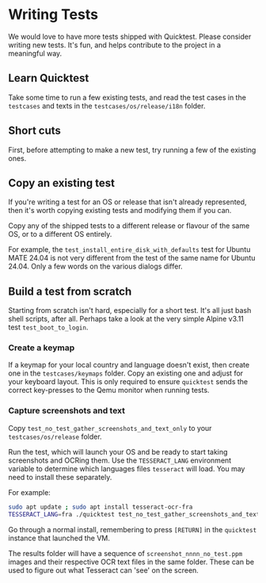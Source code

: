 # Writing Tests

We would love to have more tests shipped with Quicktest. Please consider writing new tests. It's fun, and helps contribute to the project in a meaningful way.

## Learn Quicktest

Take some time to run a few existing tests, and read the test cases in the `testcases` and texts in the `testcases/os/release/i18n` folder.

## Short cuts

First, before attempting to make a new test, try running a few of the existing ones.

## Copy an existing test

If you're writing a test for an OS or release that isn't already represented, then it's worth copying existing tests and modifying them if you can.

Copy any of the shipped tests to a different release or flavour of the same OS, or to a different OS entirely.

For example, the `test_install_entire_disk_with_defaults` test for Ubuntu MATE 24.04 is not very different from the test of the same name for Ubuntu 24.04. Only a few words on the various dialogs differ.

## Build a test from scratch

Starting from scratch isn't hard, especially for a short test. It's all just bash shell scripts, after all. Perhaps take a look at the very simple Alpine v3.11 test `test_boot_to_login`.

### Create a keymap

If a keymap for your local country and language doesn't exist, then create one in the `testcases/keymaps` folder. Copy an existing one and adjust for your keyboard layout. This is only required to ensure `quicktest` sends the correct key-presses to the Qemu monitor when running tests.

### Capture screenshots and text

Copy `test_no_test_gather_screenshots_and_text_only` to your `testcases/os/release` folder.

Run the test, which will launch your OS and be ready to start taking screenshots and OCRing them. Use the `TESSERACT_LANG` environment variable to determine which languages files `tesseract` will load. You may need to install these separately. 

For example:

```bash
sudo apt update ; sudo apt install tesseract-ocr-fra
TESSERACT_LANG=fra ./quicktest test_no_test_gather_screenshots_and_text_only
```

Go through a normal install, remembering to press `[RETURN]` in the `quicktest` instance that launched the VM.

The results folder will have a sequence of `screenshot_nnnn_no_test.ppm` images and their respective OCR text files in the same folder. These can be used to figure out what Tesseract can 'see' on the screen.

